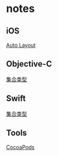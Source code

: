 # notes
## iOS
[Auto Layout](/iOS/auto-layout.md)

## Objective-C
[集合类型](/Objective-C/Collections.md)

## Swift
[集合类型](/Swift/Collections.md)

## Tools
[CocoaPods](/Tools/CocoaPods.md)